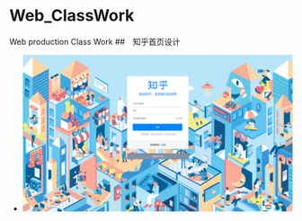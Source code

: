 # Web_ClassWork
Web production Class Work
##　知乎首页设计

* ![知乎首页](https://github.com/zzLoschicos/Web_ClassWork/blob/main/ZhihuText/img/zhihu.png "GitHub Mark")
